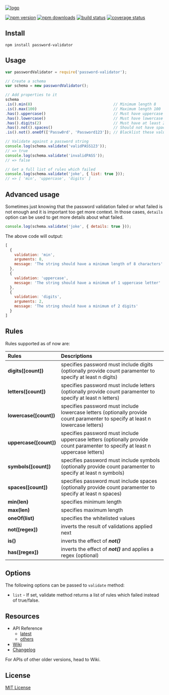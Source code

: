 [![logo][logo-image]][logo-url]

[![npm version][npm-image]][npm-url]
[![npm downloads][downloads-image]][npm-url]
[![build status][travis-image]][travis-url]
[![coverage status][codecov-image]][codecov-url]

## Install
`npm install password-validator`

## Usage
```js
var passwordValidator = require('password-validator');

// Create a schema
var schema = new passwordValidator();

// Add properties to it
schema
.is().min(8)                                    // Minimum length 8
.is().max(100)                                  // Maximum length 100
.has().uppercase()                              // Must have uppercase letters
.has().lowercase()                              // Must have lowercase letters
.has().digits(2)                                // Must have at least 2 digits
.has().not().spaces()                           // Should not have spaces
.is().not().oneOf(['Passw0rd', 'Password123']); // Blacklist these values

// Validate against a password string
console.log(schema.validate('validPASS123'));
// => true
console.log(schema.validate('invalidPASS'));
// => false

// Get a full list of rules which failed
console.log(schema.validate('joke', { list: true }));
// => [ 'min', 'uppercase', 'digits' ]

```

## Advanced usage
Sometimes just knowing that the password validation failed or what failed is not enough and it is important too get more context. In those cases, `details` option can be used to get more details about what failed.

```js
console.log(schema.validate('joke', { details: true }));
```
The above code will output:
```js
[
  {
    validation: 'min',
    arguments: 8,
    message: 'The string should have a minimum length of 8 characters'
  },
  {
    validation: 'uppercase',
    message: 'The string should have a minimum of 1 uppercase letter'
  },
  {
    validation: 'digits',
    arguments: 2,
    message: 'The string should have a minimum of 2 digits'
  }
]
```

## Rules
Rules supported as of now are:

|     Rules            |               Descriptions                                                                                                       |
|:---------------------|:---------------------------------------------------------------------------------------------------------------------------------|
|**digits([count])**   | specifies password must include digits (optionally provide count paramenter to specify at least n digits)                        |
|**letters([count])**  | specifies password must include letters (optionally provide count paramenter to specify at least n letters)                      |
|**lowercase([count])**| specifies password must include lowercase letters (optionally provide count paramenter to specify at least n lowercase letters)  |
|**uppercase([count])**| specifies password must include uppercase letters (optionally provide count paramenter to specify at least n uppercase letters)  |
|**symbols([count])**  | specifies password must include symbols (optionally provide count paramenter to specify at least n symbols)                      |
|**spaces([count])**   | specifies password must include spaces (optionally provide count paramenter to specify at least n spaces)                        |
|**min(len)**          | specifies minimum length                                                                                                         |
|**max(len)**          | specifies maximum length                                                                                                         |
|**oneOf(list)**       | specifies the whitelisted values                                                                                                 |
|**not([regex])**      | inverts the result of validations applied next                                                                                   |
|**is()**              | inverts the effect of _**not()**_                                                                                                |
|**has([regex])**      | inverts the effect of _**not()**_ and applies a regex (optional)                                                                 |

## Options
The following options can be passed to `validate` method:
* `list` - If set, validate method returns a list of rules which failed instead of true/false.

## Resources
* API Reference
  - [latest](https://tarunbatra.github.io/password-validator)
  - [others](https://github.com/tarunbatra/password-validator/wiki/API-Reference)
* [Wiki](https://github.com/tarunbatra/password-validator/wiki)
* [Changelog](https://github.com/tarunbatra/password-validator/blob/master/CHANGELOG.md)

For APIs of other older versions, head to Wiki.

## License
[MIT License](https://choosealicense.com/licenses/mit/)


[logo-image]: https://res.cloudinary.com/tbking/image/upload/v1490803400/password-validator/logo.png
[logo-url]: https://tarunbatra.github.io/password-validator
[npm-image]: https://img.shields.io/npm/v/password-validator.svg?style=flat-square
[npm-url]: https://www.npmjs.com/package/password-validator
[travis-image]:https://img.shields.io/travis/tarunbatra/password-validator.svg?logo=travis&style=flat-square
[travis-url]:https://travis-ci.org/tarunbatra/password-validator
[downloads-image]: https://img.shields.io/npm/dt/password-validator.svg?style=flat-square
[codecov-url]: https://codecov.io/gh/tarunbatra/password-validator
[codecov-image]: https://img.shields.io/codecov/c/gh/tarunbatra/password-validator?logo=codecov&style=flat-square
